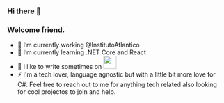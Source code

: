 ### Hi there 👋
### Welcome friend.

- 🔭 I’m currently working @InstitutoAtlantico
- 🌱 I’m currently learning .NET Core and React
- 💬 I like to write sometimes on <img src="https://d2fltix0v2e0sb.cloudfront.net/dev-badge.svg" width="30" height="30">
- ⚡ I'm a tech lover, language agnostic but with a little bit more love for C#. Feel free to reach out to me for anything tech related 
also looking for cool projectos to join and help.

